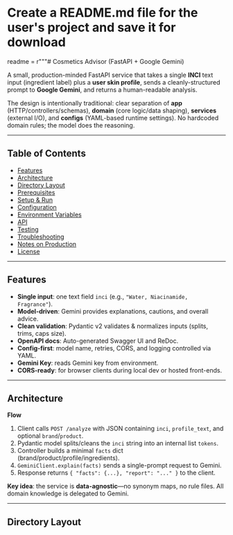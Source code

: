 # Create a README.md file for the user's project and save it for download

readme = r"""# Cosmetics Advisor (FastAPI + Google Gemini)

A small, production-minded FastAPI service that takes a single **INCI** text input (ingredient label) plus a **user skin profile**, sends a cleanly-structured prompt to **Google Gemini**, and returns a human-readable analysis.

The design is intentionally traditional: clear separation of **app** (HTTP/controllers/schemas), **domain** (core logic/data shaping), **services** (external I/O), and **configs** (YAML-based runtime settings). No hardcoded domain rules; the model does the reasoning.

---

## Table of Contents
- [Features](#features)
- [Architecture](#architecture)
- [Directory Layout](#directory-layout)
- [Prerequisites](#prerequisites)
- [Setup & Run](#setup--run)
- [Configuration](#configuration)
- [Environment Variables](#environment-variables)
- [API](#api)
- [Testing](#testing)
- [Troubleshooting](#troubleshooting)
- [Notes on Production](#notes-on-production)
- [License](#license)

---

## Features

- **Single input**: one text field `inci` (e.g., `"Water, Niacinamide, Fragrance"`).  
- **Model-driven**: Gemini provides explanations, cautions, and overall advice.  
- **Clean validation**: Pydantic v2 validates & normalizes inputs (splits, trims, caps size).  
- **OpenAPI docs**: Auto-generated Swagger UI and ReDoc.  
- **Config-first**: model name, retries, CORS, and logging controlled via YAML.  
- **Gemini Key**: reads Gemini key from environment.  
- **CORS-ready**: for browser clients during local dev or hosted front-ends.  

---

## Architecture

**Flow**  
1. Client calls `POST /analyze` with JSON containing `inci`, `profile_text`, and optional `brand`/`product`.  
2. Pydantic model splits/cleans the `inci` string into an internal list `tokens`.  
3. Controller builds a minimal `facts` dict (brand/product/profile/ingredients).  
4. `GeminiClient.explain(facts)` sends a single-prompt request to Gemini.  
5. Response returns `{ "facts": {...}, "report": "..." }` to the client.

**Key idea**: the service is **data-agnostic**—no synonym maps, no rule files. All domain knowledge is delegated to Gemini.

---

## Directory Layout

